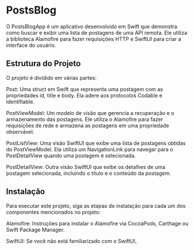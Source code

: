# PostsBlog

O PostsBlogApp é um aplicativo desenvolvido em Swift que demonstra como buscar e exibir uma lista de postagens de uma API remota. Ele utiliza a biblioteca Alamofire para fazer requisições HTTP e SwiftUI para criar a interface do usuário.

## Estrutura do Projeto
O projeto é dividido em várias partes:

Post: Uma struct em Swift que representa uma postagem com as propriedades id, title e body. Ela adere aos protocolos Codable e Identifiable.

PostViewModel: Um modelo de visão que gerencia a recuperação e o armazenamento das postagens. Ele utiliza o Alamofire para fazer requisições de rede e armazena as postagens em uma propriedade observável.

PostListView: Uma visão SwiftUI que exibe uma lista de postagens obtidas do PostViewModel. Ela utiliza um NavigationLink para navegar para o PostDetailView quando uma postagem é selecionada.

PostDetailView: Outra visão SwiftUI que exibe os detalhes de uma postagem selecionada, incluindo o título e o conteúdo da postagem.

## Instalação
Para executar este projeto, siga as etapas de instalação para cada um dos componentes mencionados no projeto:

Alamofire: Instruções para instalar o Alamofire via CocoaPods, Carthage ou Swift Package Manager.

SwiftUI: Se você não está familiarizado com o SwiftUI,
